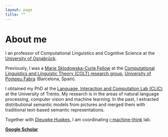 ```yaml
---
layout: page
title: ""
---
```



# About me

I an professor of Computational Linguistics and Cognitive Science at the [University of Osnabrück](https://www.uni-osnabrueck.de/startseite/).

Previously, I was a [Marie Sklodowska-Curie Fellow](https://ec.europa.eu/research/mariecurieactions/) at the [Computational Linguistics and 
Linguistic Theory (COLT) research group](https://www.upf.edu/web/colt), [University of Pompeu Fabra](https://www.upf.edu/) (Barcelona, Spain).

I obtained my PhD at the [Language, Interaction and Computation Lab (CLIC)](http://clic.cimec.unitn.it/) at the 
University of Trento. My research is in the areas of natural language 
processing, computer vision and machine learning. In the past, I extracted distributional semantic models from pictures and 
merged them with traditional text-based semantic representations. 

Together with 
[Dieuwke Hupkes](http://dieuwkehupkes.nl/),
I am coordinating [i-machine-think](http://i-machine-think.github.io) lab. 

**[Google Scholar](https://scholar.google.com/citations?user=Oyb3NYgAAAAJ&hl=en)**
